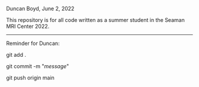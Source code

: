 Duncan Boyd, June 2, 2022

This repository is for all code written as a summer student in the Seaman MRI Center 2022. 

---

Reminder for Duncan: 

git add . 

git commit -m "_message_" 

git push origin main 